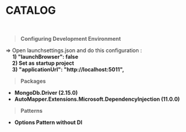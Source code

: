 ﻿# **CATALOG**
</br></hr>

> **Configuring Development Environment**
<p>
    => Open launchsettings.json and do this configuration :
    <br> &emsp; <b>
    1) "launchBrowser": false
     <br> &emsp; <b>
    2) Set as startup project 
     <br> &emsp; <b>
    3) "applicationUrl": "http://localhost:5011",
</p>

> Packages
* MongoDb.Driver (2.15.0)
* AutoMapper.Extensions.Microsoft.DependencyInjection (11.0.0)

> Patterns 
* Options Pattern without DI 